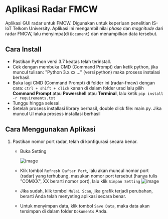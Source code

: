 # Aplikasi Radar FMCW

Aplikasi GUI radar untuk FMCW. Digunakan untuk keperluan penelitian IS-IoT Telkom University.
Aplikasi ini mengambil nilai _phase_ dan _magnitude_ dari radar FMCW, lalu menyimpa(di ``Document``) dan menampilkan
data tersebut.

## Cara Install

- Pastikan Python versi 3.7 keatas telah terinstall.
- Cek dengan membuka CMD (Command Prompt) dan ketik python, jika muncul tulisan: "Python 3.x.xx ..." (versi python) maka prosess instalasi berhasil.
- Buka lagi CMD (Command Prompt) di folder ini (radar-fmcw) dengan cara: ```ctrl + shift + click``` kanan di dalam folder urad lalu pilih **Command Prompt** atau **Powershell** atau **Terminal**, lalu ketik ```pip install -r requirements.txt```
- Tunggu hingga selesai.
- Setelah prosess installasi library berhasil, double click file: main.py. Jika muncul UI maka prosess installasi berhasil

## Cara Menggunakan Aplikasi

1. Pastikan nomor port radar, telah di konfigurasi secara benar.
    - Buka Setting
      
      ![image](https://github.com/rc-iot-telu/radar-fmcw/assets/60130740/e0c6ea35-6266-47ca-9a0d-44218ad810e7)

    - Klik tombol ```Refresh Daftar Port```, lalu akan muncul nomor port (radar) yang terhubung, masukan nomor
      port tersebut (hanya tulis "COMXX", XX berarti nomor port), lalu klik ```Simpan Setting```
      ![image](https://github.com/rc-iot-telu/radar-fmcw/assets/60130740/70025fe1-cad2-45f0-8fde-9705c59b197d)

    - Jika sudah, klik tombol ```Mulai Scan```, jika grafik terjadi perubahan, berarti Anda telah menyeting aplikasi
      secara benar.
    - Untuk menyimpan data, klik tombol ```Save Data```, maka data akan tersimpan di dalam folder ```Dokuments``` Anda.

